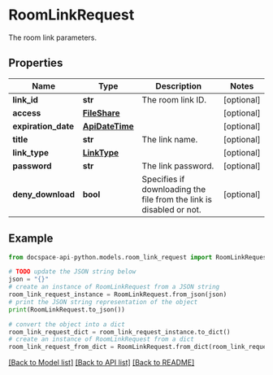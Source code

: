 # RoomLinkRequest
The room link parameters.

## Properties

Name | Type | Description | Notes
------------ | ------------- | ------------- | -------------
**link_id** | **str** | The room link ID. | [optional] 
**access** | [**FileShare**](FileShare.md) |  | [optional] 
**expiration_date** | [**ApiDateTime**](ApiDateTime.md) |  | [optional] 
**title** | **str** | The link name. | [optional] 
**link_type** | [**LinkType**](LinkType.md) |  | [optional] 
**password** | **str** | The link password. | [optional] 
**deny_download** | **bool** | Specifies if downloading the file from the link is disabled or not. | [optional] 

## Example

```python
from docspace-api-python.models.room_link_request import RoomLinkRequest

# TODO update the JSON string below
json = "{}"
# create an instance of RoomLinkRequest from a JSON string
room_link_request_instance = RoomLinkRequest.from_json(json)
# print the JSON string representation of the object
print(RoomLinkRequest.to_json())

# convert the object into a dict
room_link_request_dict = room_link_request_instance.to_dict()
# create an instance of RoomLinkRequest from a dict
room_link_request_from_dict = RoomLinkRequest.from_dict(room_link_request_dict)
```
[[Back to Model list]](../README.md#documentation-for-models) [[Back to API list]](../README.md#documentation-for-api-endpoints) [[Back to README]](../README.md)


